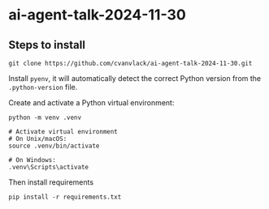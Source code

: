 # ai-agent-talk-2024-11-30

## Steps to install

```
git clone https://github.com/cvanvlack/ai-agent-talk-2024-11-30.git
```
Install `pyenv`, it will automatically detect the correct Python version from the `.python-version` file. 

Create and activate a Python virtual environment:

```
python -m venv .venv

# Activate virtual environment
# On Unix/macOS:
source .venv/bin/activate

# On Windows:
.venv\Scripts\activate
```
Then install requirements
```
pip install -r requirements.txt
```
